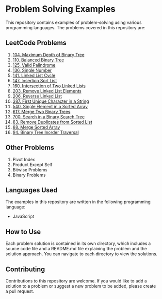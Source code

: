 # Problem Solving Examples

This repository contains examples of problem-solving using various programming languages. The problems covered in this repository are:

## LeetCode Problems
1. [104. Maximum Depth of Binary Tree](https://leetcode.com/problems/maximum-depth-of-binary-tree/)
2. [110. Balanced Binary Tree](https://leetcode.com/problems/balanced-binary-tree/)
3. [125. Valid Palindrome](https://leetcode.com/problems/valid-palindrome/)
4. [136. Single Number](https://leetcode.com/problems/single-number/)
5. [141. Linked List Cycle](https://leetcode.com/problems/linked-list-cycle/)
6. [147. Insertion Sort List](https://leetcode.com/problems/insertion-sort-list/)
7. [160. Intersection of Two Linked Lists](https://leetcode.com/problems/intersection-of-two-linked-lists/)
8. [203. Remove Linked List Elements](https://leetcode.com/problems/remove-linked-list-elements/)
9. [206. Reverse Linked List](https://leetcode.com/problems/reverse-linked-list/)
10. [387. First Unique Character in a String](https://leetcode.com/problems/first-unique-character-in-a-string/)
11. [540. Single Element in a Sorted Array](https://leetcode.com/problems/single-element-in-a-sorted-array/)
12. [617. Merge Two Binary Trees](https://leetcode.com/problems/merge-two-binary-trees/)
13. [700. Search in a Binary Search Tree](https://leetcode.com/problems/search-in-a-binary-search-tree/)
14. [83. Remove Duplicates from Sorted List](https://leetcode.com/problems/remove-duplicates-from-sorted-list/)
15. [88. Merge Sorted Array](https://leetcode.com/problems/merge-sorted-array/)
16. [94. Binary Tree Inorder Traversal](https://leetcode.com/problems/binary-tree-inorder-traversal/)

## Other Problems
1. Pivot Index
2. Product Except Self
3. Bitwise Problems
4. Binary Problems

## Languages Used
The examples in this repository are written in the following programming language:
- JavaScript


## How to Use
Each problem solution is contained in its own directory, which includes a source code file and a README.md file explaining the problem and the solution approach. You can navigate to each directory to view the solutions.

## Contributing
Contributions to this repository are welcome. If you would like to add a solution to a problem or suggest a new problem to be added, please create a pull request.
